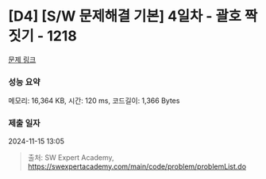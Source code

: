 # [D4] [S/W 문제해결 기본] 4일차 - 괄호 짝짓기 - 1218 

[문제 링크](https://swexpertacademy.com/main/code/problem/problemDetail.do?contestProbId=AV14eWb6AAkCFAYD) 

### 성능 요약

메모리: 16,364 KB, 시간: 120 ms, 코드길이: 1,366 Bytes

### 제출 일자

2024-11-15 13:05



> 출처: SW Expert Academy, https://swexpertacademy.com/main/code/problem/problemList.do